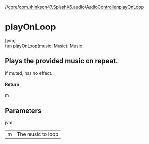 //[core](../../../index.md)/[com.shinkson47.SplashX6.audio](../index.md)/[AudioController](index.md)/[playOnLoop](play-on-loop.md)

# playOnLoop

[jvm]\
fun [playOnLoop](play-on-loop.md)(music: Music): Music

<h2> Plays the provided music on repeat.</h2>
If muted, has no effect.

#### Return

m

## Parameters

jvm

| | |
|---|---|
| m | The music to loop |
